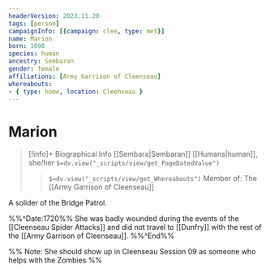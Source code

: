 ```yaml
---
headerVersion: 2023.11.20
tags: [person]
campaignInfo: [{campaign: clee, type: met}]
name: Marion
born: 1698
species: human
ancestry: Sembaran
gender: female
affiliations: [Army Garrison of Cleenseau]
whereabouts:
- { type: home, location: Cleenseau }
---
```

# Marion
>[!info]+ Biographical Info
> [[Sembara|Sembaran]] [[Humans|human]], she/her
> `$=dv.view("_scripts/view/get_PageDatedValue")`
>> `$=dv.view("_scripts/view/get_Whereabouts")`
>> Member of: The [[Army Garrison of Cleenseau]]

A solider of the Bridge Patrol.

%%^Date:1720%%
She was badly wounded during the events of the [[Cleenseau Spider Attacks]] and did not travel to [[Dunfry]] with the rest of the [[Army Garrison of Cleenseau]]. 
%%^End%%

%% Note:
She should show up in Cleenseau Session 09 as someone who helps with the Zombies
%%